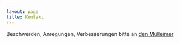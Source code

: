```yaml
---
layout: page
title: Kontakt
---
```


Beschwerden, Anregungen, Verbesserungen bitte an [den Mülleimer](mailto:devnull@example.com)